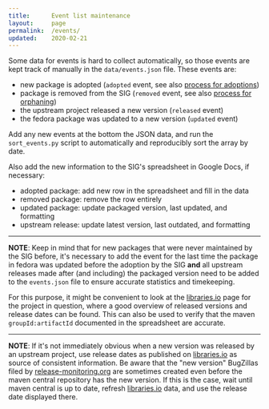 ```yaml
---
title:      Event list maintenance
layout:     page
permalink:  /events/
updated:    2020-02-21
---
```


Some data for events is hard to collect automatically, so those events are kept
track of manually in the `data/events.json` file. These events are:

- new package is adopted (`adopted` event, see also
  [process for adoptions](/adoption/))
- package is removed from the SIG (`removed` event, see also
  [process for orphaning](/orphaning))
- the upstream project released a new version (`released` event)
- the fedora package was updated to a new version (`updated` event)

Add any new events at the bottom the JSON data, and run the `sort_events.py`
script to automatically and reproducibly sort the array by date.

Also add the new information to the SIG's spreadsheet in Google Docs, if
necessary:

- adopted package: add new row in the spreadsheet and fill in the data
- removed package: remove the row entirely
- updated package: update packaged version, last updated, and formatting
- upstream release: update latest version, last outdated, and formatting

---

**NOTE**: Keep in mind that for new packages that were never maintained by the
SIG before, it's necessary to add the event for the last time the package in
fedora was updated before the adoption by the SIG **and** all upstream releases
made after (and including) the packaged version need to be added to the
`events.json` file to ensure accurate statistics and timekeeping.

For this purpose, it might be convenient to look at the [libraries.io] page for
the project in question, where a good overview of released versions and release
dates can be found. This can also be used to verify that the maven
`groupId:artifactId` documented in the spreadsheet are accurate.

---

**NOTE**: If it's not immediately obvious when a new version was released by an
upstream project, use release dates as published on [libraries.io] as source of
consistent information. Be aware that the "new version" BugZillas filed by
[release-monitoring.org] are sometimes created even before the maven central
repository has the new version. If this is the case, wait until maven central is
up to date, refresh [libraries.io] data, and use the release date displayed
there.

[libraries.io]: https://libraries.io
[release-monitoring.org]: https://release-monitoring.org
